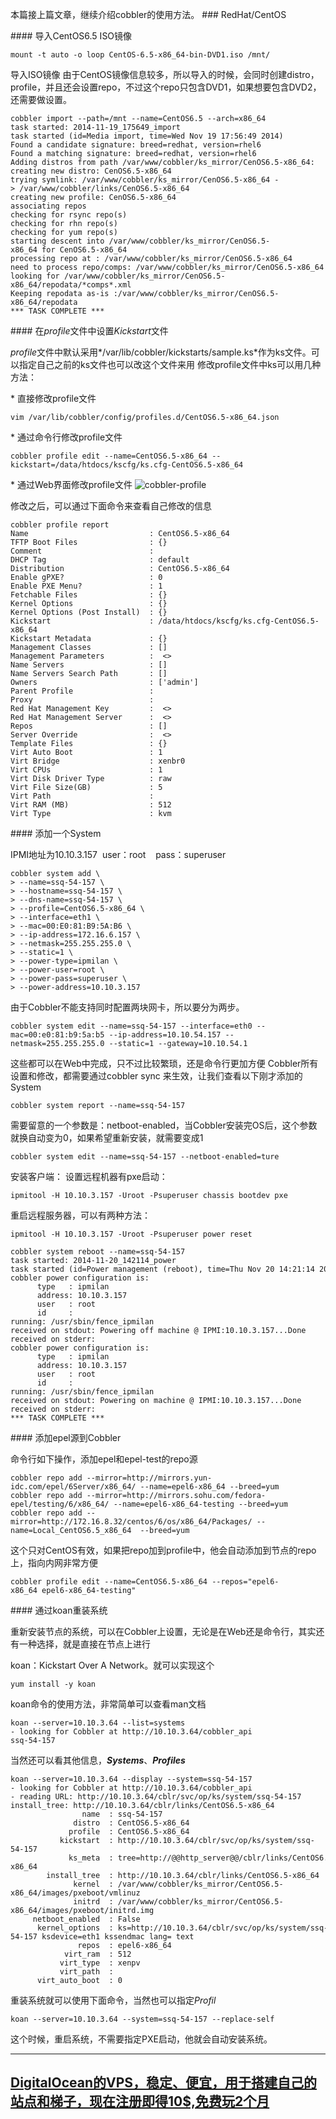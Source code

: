 本篇接上篇文章，继续介绍cobbler的使用方法。
### RedHat/CentOS

#### 导入CentOS6.5 ISO镜像
```
mount -t auto -o loop CentOS-6.5-x86_64-bin-DVD1.iso /mnt/
```
导入ISO镜像
由于CentOS镜像信息较多，所以导入的时候，会同时创建distro，profile，并且还会设置repo，不过这个repo只包含DVD1，如果想要包含DVD2，还需要做设置。
```
cobbler import --path=/mnt --name=CentOS6.5 --arch=x86_64
task started: 2014-11-19_175649_import
task started (id=Media import, time=Wed Nov 19 17:56:49 2014)
Found a candidate signature: breed=redhat, version=rhel6
Found a matching signature: breed=redhat, version=rhel6
Adding distros from path /var/www/cobbler/ks_mirror/CenOS6.5-x86_64:
creating new distro: CenOS6.5-x86_64
trying symlink: /var/www/cobbler/ks_mirror/CenOS6.5-x86_64 -> /var/www/cobbler/links/CenOS6.5-x86_64
creating new profile: CenOS6.5-x86_64
associating repos
checking for rsync repo(s)
checking for rhn repo(s)
checking for yum repo(s)
starting descent into /var/www/cobbler/ks_mirror/CenOS6.5-x86_64 for CenOS6.5-x86_64
processing repo at : /var/www/cobbler/ks_mirror/CenOS6.5-x86_64
need to process repo/comps: /var/www/cobbler/ks_mirror/CenOS6.5-x86_64
looking for /var/www/cobbler/ks_mirror/CenOS6.5-x86_64/repodata/*comps*.xml
Keeping repodata as-is :/var/www/cobbler/ks_mirror/CenOS6.5-x86_64/repodata
*** TASK COMPLETE ***
```

#### 在*profile*文件中设置*Kickstart*文件

*profile*文件中默认采用*/var/lib/cobbler/kickstarts/sample.ks*作为ks文件。可以指定自己之前的ks文件也可以改这个文件来用
修改profile文件中ks可以用几种方法：

* 直接修改profile文件
```
vim /var/lib/cobbler/config/profiles.d/CentOS6.5-x86_64.json 
```

* 通过命令行修改profile文件
```
cobbler profile edit --name=CentOS6.5-x86_64 --kickstart=/data/htdocs/kscfg/ks.cfg-CentOS6.5-x86_64
```

* 通过Web界面修改profile文件
![cobbler-profile](http://www.zerounix.com/images/devops/cobbler/cobbler-profile.png)

修改之后，可以通过下面命令来查看自己修改的信息
```
cobbler profile report    
Name                           : CentOS6.5-x86_64
TFTP Boot Files                : {}
Comment                        : 
DHCP Tag                       : default
Distribution                   : CentOS6.5-x86_64
Enable gPXE?                   : 0
Enable PXE Menu?               : 1
Fetchable Files                : {}
Kernel Options                 : {}
Kernel Options (Post Install)  : {}
Kickstart                      : /data/htdocs/kscfg/ks.cfg-CentOS6.5-x86_64
Kickstart Metadata             : {}
Management Classes             : []
Management Parameters          :  <>
Name Servers                   : []
Name Servers Search Path       : []
Owners                         : ['admin']
Parent Profile                 : 
Proxy                          : 
Red Hat Management Key         :  <>
Red Hat Management Server      :  <>
Repos                          : []
Server Override                :  <>
Template Files                 : {}
Virt Auto Boot                 : 1
Virt Bridge                    : xenbr0
Virt CPUs                      : 1
Virt Disk Driver Type          : raw
Virt File Size(GB)             : 5
Virt Path                      : 
Virt RAM (MB)                  : 512
Virt Type                      : kvm
```

#### 添加一个System

IPMI地址为10.10.3.157  user：root    pass：superuser

```
cobbler system add \
> --name=ssq-54-157 \
> --hostname=ssq-54-157 \
> --dns-name=ssq-54-157 \
> --profile=CentOS6.5-x86_64 \
> --interface=eth1 \
> --mac=00:E0:81:B9:5A:B6 \
> --ip-address=172.16.6.157 \
> --netmask=255.255.255.0 \
> --static=1 \
> --power-type=ipmilan \
> --power-user=root \
> --power-pass=superuser \
> --power-address=10.10.3.157
```
由于Cobbler不能支持同时配置两块网卡，所以要分为两步。

```
cobbler system edit --name=ssq-54-157 --interface=eth0 --mac=00:e0:81:b9:5a:b5 --ip-address=10.10.54.157 --netmask=255.255.255.0 --static=1 --gateway=10.10.54.1
```

这些都可以在Web中完成，只不过比较繁琐，还是命令行更加方便
Cobbler所有设置和修改，都需要通过cobbler sync 来生效，让我们查看以下刚才添加的System
```
cobbler system report --name=ssq-54-157
```
需要留意的一个参数是：netboot-enabled，当Cobbler安装完OS后，这个参数就换自动变为0，如果希望重新安装，就需要变成1
```
cobbler system edit --name=ssq-54-157 --netboot-enabled=ture
```

安装客户端：
设置远程机器有pxe启动：
```
ipmitool -H 10.10.3.157 -Uroot -Psuperuser chassis bootdev pxe
```
重启远程服务器，可以有两种方法：
```
ipmitool -H 10.10.3.157 -Uroot -Psuperuser power reset

cobbler system reboot --name=ssq-54-157 
task started: 2014-11-20_142114_power
task started (id=Power management (reboot), time=Thu Nov 20 14:21:14 2014)
cobbler power configuration is:
      type   : ipmilan
      address: 10.10.3.157
      user   : root
      id     : 
running: /usr/sbin/fence_ipmilan
received on stdout: Powering off machine @ IPMI:10.10.3.157...Done
received on stderr: 
cobbler power configuration is:
      type   : ipmilan
      address: 10.10.3.157
      user   : root
      id     : 
running: /usr/sbin/fence_ipmilan
received on stdout: Powering on machine @ IPMI:10.10.3.157...Done
received on stderr: 
*** TASK COMPLETE ***
```
#### 添加epel源到Cobbler

命令行如下操作，添加epel和epel-test的repo源
```
cobbler repo add --mirror=http://mirrors.yun-idc.com/epel/6Server/x86_64/ --name=epel6-x86_64 --breed=yum
cobbler repo add --mirror=http://mirrors.sohu.com/fedora-epel/testing/6/x86_64/ --name=epel6-x86_64-testing --breed=yum
cobbler repo add --mirror=http://172.16.8.32/centos/6/os/x86_64/Packages/ --name=Local_CentOS6.5_x86_64  --breed=yum
```

这个只对CentOS有效，如果把repo加到profile中，他会自动添加到节点的repo上，指向内网非常方便
```
cobbler profile edit --name=CentOS6.5-x86_64 --repos="epel6-x86_64 epel6-x86_64-testing"
```


#### 通过koan重装系统

重新安装节点的系统，可以在Cobbler上设置，无论是在Web还是命令行，其实还有一种选择，就是直接在节点上进行

koan：Kickstart Over A Network。就可以实现这个

```
yum install -y koan
```
koan命令的使用方法，非常简单可以查看man文档
```
koan --server=10.10.3.64 --list=systems
- looking for Cobbler at http://10.10.3.64/cobbler_api
ssq-54-157
```
当然还可以看其他信息，***Systems***、***Profiles***
```
koan --server=10.10.3.64 --display --system=ssq-54-157
- looking for Cobbler at http://10.10.3.64/cobbler_api
- reading URL: http://10.10.3.64/cblr/svc/op/ks/system/ssq-54-157
install_tree: http://10.10.3.64/cblr/links/CentOS6.5-x86_64
                name  : ssq-54-157
              distro  : CentOS6.5-x86_64
             profile  : CentOS6.5-x86_64
           kickstart  : http://10.10.3.64/cblr/svc/op/ks/system/ssq-54-157
             ks_meta  : tree=http://@@http_server@@/cblr/links/CentOS6.5-x86_64 
        install_tree  : http://10.10.3.64/cblr/links/CentOS6.5-x86_64
              kernel  : /var/www/cobbler/ks_mirror/CentOS6.5-x86_64/images/pxeboot/vmlinuz
              initrd  : /var/www/cobbler/ks_mirror/CentOS6.5-x86_64/images/pxeboot/initrd.img
     netboot_enabled  : False
      kernel_options  : ks=http://10.10.3.64/cblr/svc/op/ks/system/ssq-54-157 ksdevice=eth1 kssendmac lang= text 
               repos  : epel6-x86_64
            virt_ram  : 512
           virt_type  : xenpv
           virt_path  : 
      virt_auto_boot  : 0
```
重装系统就可以使用下面命令，当然也可以指定*Profil*
```
koan --server=10.10.3.64 --system=ssq-54-157 --replace-self
```
这个时候，重启系统，不需要指定PXE启动，他就会自动安装系统。

---
## [DigitalOcean的VPS，稳定、便宜，用于搭建自己的站点和梯子，现在注册即得10$,免费玩2个月](https://www.digitalocean.com/?refcode=9e4ab85e22ec) ##